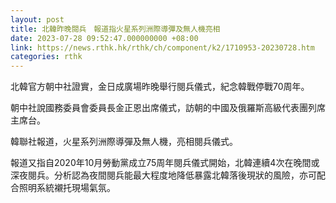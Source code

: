 ```yaml
---
layout: post
title: 北韓昨晚閱兵　報道指火星系列洲際導彈及無人機亮相
date: 2023-07-28 09:52:47.000000000 +08:00
link: https://news.rthk.hk/rthk/ch/component/k2/1710953-20230728.htm
categories: rthk
---
```


北韓官方朝中社證實，金日成廣場昨晚舉行閱兵儀式，紀念韓戰停戰70周年。

朝中社說國務委員會委員長金正恩出席儀式，訪朝的中國及俄羅斯高級代表團列席主席台。

韓聯社報道，火星系列洲際導彈及無人機，亮相閱兵儀式。

報道又指自2020年10月勞動黨成立75周年閱兵儀式開始，北韓連續4次在晚間或深夜閱兵。分析認為夜間閱兵能最大程度地降低暴露北韓落後現狀的風險，亦可配合照明系統襯托現場氣氛。
